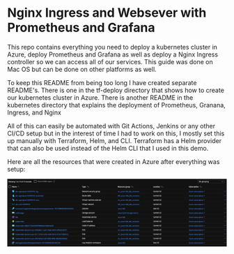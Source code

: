 # Nginx Ingress and Websever with Prometheus and Grafana

This repo contains everything you need to deploy a kubernetes cluster in Azure, deploy Prometheus and Grafana as well as deploy a Nginx Ingress controller so we can access all of our services. This guide was done on Mac OS but can be done on other platforms as well.

To keep this README from being too long I have created separate README's. There is one in the tf-deploy directory that shows how to create our kubernetes cluster in Azure. There is another README in the kubernetes directory that explains the deployment of Prometheus, Granana, Ingress, and Nginx

All of this can easily be automated with Git Actions, Jenkins or any other CI/CD setup but in the interest of time I had to work on this, I mostly set this up manually with Terraform, Helm, and CLI. Terraform has a Helm provider that can also be used instead of the Helm CLI that I used in this demo.

Here are all the resources that were created in Azure after everything was setup:

![alt text](azure.png)
